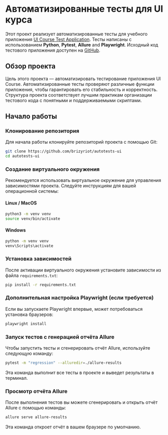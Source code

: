 # Автоматизированные тесты для UI курса

Этот проект реализует автоматизированные тесты для учебного приложения [UI Course Test Application](https://nikita-filonov.github.io/qa-automation-engineer-ui-course/#/auth/login). Тесты написаны с использованием **Python**, **Pytest**, **Allure** and **Playwright**. Исходный код тестового приложения доступен на [GitHub](https://github.com/Nikita-Filonov/qa-automation-engineer-ui-course).

## Обзор проекта

Цель этого проекта — автоматизировать тестирование приложения UI Course. Автоматизированные тесты проверяют различные функции приложения, чтобы гарантировать его стабильность и корректность. Структура проекта соответствует лучшим практикам организации тестового кода с понятными и поддерживаемыми скриптами.

## Начало работы

### Клонирование репозитория

Для начала работы клонируйте репозиторий проекта с помощью Git:

```bash
git clone https://github.com/brizyriot/autotests-ui
cd autotests-ui
```

### Создание виртуального окружения

Рекомендуется использовать виртуальное окружение для управления зависимостями проекта. Следуйте инструкциям для вашей операционной системы:

#### Linux / MacOS

```bash
python3 -m venv venv
source venv/bin/activate
```

#### Windows

```bash
python -m venv venv
venv\Scripts\activate
```

### Установка зависимостей

После активации виртуального окружения установите зависимости из файла `requirements.txt`:

```bash
pip install -r requirements.txt
```

### Дополнительная настройка Playwright (если требуется)

Если вы запускаете Playwright впервые, может потребоваться установка браузеров:

```bash
playwright install
```

### Запуск тестов с генерацией отчёта Allure

Чтобы запустить тесты и сгенерировать отчёт Allure, используйте следующую команду:

```bash
pytest -m "regression" --alluredir=./allure-results
```

Эта команда выполнит все тесты в проекте и выведет результаты в терминал.

### Просмотр отчёта Allure

После выполнения тестов вы можете сгенерировать и открыть отчёт Allure с помощью команды:

```bash
allure serve allure-results
```

Эта команда откроет отчёт в вашем браузере по умолчанию.
